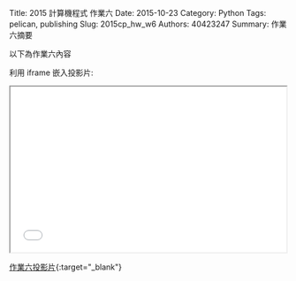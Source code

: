 Title: 2015 計算機程式 作業六
Date: 2015-10-23
Category: Python
Tags: pelican, publishing
Slug: 2015cp_hw_w6
Authors: 40423247
Summary: 作業六摘要

以下為作業六內容

利用 iframe 嵌入投影片:

<iframe src="40423247_cp_w6_p.html" width="500" height="300"></iframe>

[作業六投影片](40423247_cp_w6_p.html){:target="_blank"}

